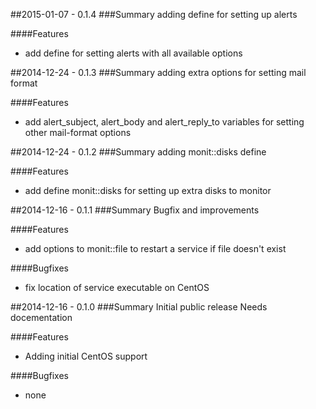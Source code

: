 ##2015-01-07 - 0.1.4
###Summary
adding define for setting up alerts

####Features
- add define for setting alerts with all available options

##2014-12-24 - 0.1.3
###Summary
adding extra options for setting mail format

####Features
- add alert_subject, alert_body and alert_reply_to variables for setting other mail-format options

##2014-12-24 - 0.1.2
###Summary
adding monit::disks define

####Features
- add define monit::disks for setting up extra disks to monitor

##2014-12-16 - 0.1.1
###Summary
Bugfix and improvements

####Features
- add options to monit::file to restart a service if file doesn't exist

####Bugfixes
- fix location of service executable on CentOS

##2014-12-16 - 0.1.0
###Summary
Initial public release
Needs docementation

####Features
- Adding initial CentOS support

####Bugfixes
- none

